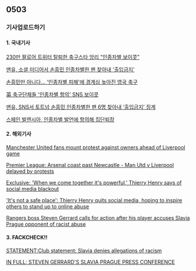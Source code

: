 ## 0503
### 기사업로드하기
#### 1. 국내기사

[230만 팔로어 트위터 탈퇴한 축구스타 앙리 “인종차별 보이콧”](https://news.joins.com/article/24048530)

[맨유, 소셜 미디어서 손흥민 인종차별한 팬 찾아내 '출입금지'](https://www.yna.co.kr/view/AKR20210501025500007)

[손흥민만 아니다... '인종차별 피해'에 경계심 높아진 영국 축구](https://www.hankookilbo.com/News/Read/A2021041208460005566)

[英 축구단체들 '인종차별 항의' SNS 보이콧](https://www.sedaily.com/NewsVIew/22L804DFAO)

[맨유, SNS서 토트넘 손흥민 인종차별한 팬 6명 찾아내 ‘출입금지’ 징계](https://news.joins.com/article/24048190)

[스페인 발렌시아, 인종차별 발언에 항의해 집단퇴장](https://www.hani.co.kr/arti/sports/soccer/989617.html)
>

#### 2. 해외기사

[Manchester United fans mount protest against owners ahead of Liverpool game](https://edition.cnn.com/2021/05/02/football/manchester-united-old-trafford-protests-spt-intl/index.html)

[Premier League: Arsenal coast past Newcastle - Man Utd v Liverpool delayed by protests](https://www.bbc.com/sport/live/football/56835690)

[Exclusive: 'When we come together it's powerful,' Thierry Henry says of social media blackout](https://edition.cnn.com/2021/04/30/football/thierry-henry-social-media-weekend-boycott-spt-intl/index.html)

['It's not a safe place': Thierry Henry quits social media, hoping to inspire others to stand up to online abuse](https://edition.cnn.com/2021/03/26/football/thierry-henry-racism-social-media-quit-spt-intl/index.html)

[Rangers boss Steven Gerrard calls for action after his player accuses Slavia Prague opponent of racist abuse](https://edition.cnn.com/2021/03/19/football/rangers-slavia-prague-racism-europa-league-spt-intl/index.html)


>

#### 3. FACKCHECK!!


[STATEMENT:Club statement: Slavia denies allegations of racism](https://edition.cnn.com/2021/03/19/football/rangers-slavia-prague-racism-europa-league-spt-intl/index.html)

[IN FULL: STEVEN GERRARD'S SLAVIA PRAGUE PRESS CONFERENCE](https://www.rangers.co.uk/Article/in-full-steven-gerrards-slavia-prague-press-conference/5cHxckfMsU3SdBUiikSs9X)